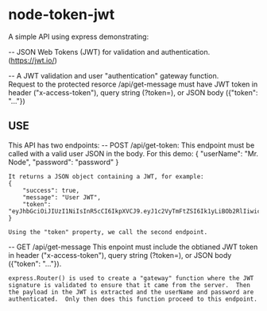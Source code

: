 # node-token-jwt

A simple API using express demonstrating:

-- JSON Web Tokens (JWT) for validation and authentication.  (https://jwt.io/)

-- A JWT validation and user "authentication" gateway function.  
    Request to the protected resorce /api/get-message must have JWT token in header ("x-access-token"), query string (?token=), or JSON body ({"token": "..."})

## USE
This API has two endpoints:
-- POST /api/get-token:
    This endpoint must be called with a valid user JSON in the body.  For this demo:
    {
        "userName": "Mr. Node",
        "password": "password"
    }

    It returns a JSON object containing a JWT, for example:
    {
        "success": true,
        "message": "User JWT",
        "token": "eyJhbGciOiJIUzI1NiIsInR5cCI6IkpXVCJ9.eyJ1c2VyTmFtZSI6Ik1yLiBOb2RlIiwicGFzc3dvcmQiOiJwYXNzd29yZCIsImlhdCI6MTUyNDUwOTU5NywiZXhwIjoxNTI0NTExMDM3fQ.rtBhPdZC_ULbvEWnMmyN1etqArfr9SrvDBQ_dEwX5D4"
    }

    Using the "token" property, we call the second endpoint.

-- GET /api/get-message
    This enpoint must include the obtianed JWT token in header ("x-access-token"), query string (?token=), or JSON body ({"token": "..."}).

    express.Router() is used to create a "gateway" function where the JWT signature is validated to ensure that it came from the server.  Then the payload in the JWT is extracted and the userName and password are authenticated.  Only then does this function proceed to this endpoint.